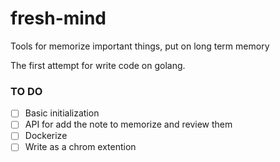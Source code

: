 # fresh-mind
Tools for memorize important things, put on long term memory

The first attempt for write code on golang.
### TO DO
- [ ] Basic initialization
- [ ] API for add the note to memorize and review them
- [ ] Dockerize
- [ ] Write as a chrom extention
